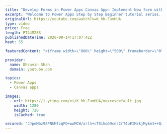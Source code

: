 ```yaml
---
title: "Develop Forms in Power Apps Canvas App– Implement New form with Real Life Scenarios"
excerpt: "Welcome to Power Apps Step by Step Beginner tutorial series. My self Dhruvin Shah you are watching the 9th part of the Power Apps Beginner Series. During this chapter, we will talk about how we can add New Form in Power Apps. We will cover so many businesses cased while we are creating this form.  We"
originalUrl: https://youtube.com/watch?v=K_hh-FumHUA
type: video
price: Free
length: PT44M28S
publishedDateTime: 2020-09-14T17:07:42Z
heat: 55

featuredContent: "<iframe width=\"800\" height=\"500\" frameborder=\"0\" src=\"https://www.youtube.com/embed/K_hh-FumHUA\" allow=\"accelerometer; autoplay; encrypted-media; gyroscope; picture-in-picture\" allowfullscreen></iframe>"

provider:
  name: Dhruvin Shah
  domain: youtube.com

topics:
  - Power Apps
  - Canvas apps

images:
  - url: https://i.ytimg.com/vi/K_hh-FumHUA/maxresdefault.jpg
    width: 1280
    height: 720
    isCached: true

secured: "JJpeMbz98PNkMfzqPQ+wwMCW/arlh+cT8ikqG9cnsCrT4pEIMzkjMykm1++QJOX4sZjFHOLVLgljIe4k2ZkBawxeyjveury3ILGZA4KpB8+2KDYgAE6ABqrSZvuFNtb9gxYa9/Vswhr1UqGy8RokqUVbegwNK1AwNfCDEQ4AZhcFhavh4aJg1NHYRtnkQrOsEUVt0Gruf8o3xUaSfFdE6I1mXUoBJ3YavaoN5cTJ5vu6Vg7Wr+K9uoKRLAWThujH952Yy2zNBRiIirnEXR5PdFKl9NDp7TP5HY6bKGrIc2OAM+MCip9C7jeq+LK1pndOe+z1vjXqMW8WM4VkkMLTFBqrPdRt/05jLwt0wEsesGwNDuM+dXb42zBLCs6lrJiAAd9WO6Z+Y8gmKze3EGlgvFQXqr0cu5qk/p79hWeVL/w=;YE06u8gZNIHQKBPXCB5HfQ=="
---
```


